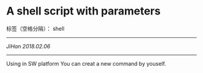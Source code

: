 ﻿# A shell script with parameters

标签（空格分隔）： shell

---
*JiHan 2018.02.06*

----
Using in SW platform
You can creat a new command by youself.
